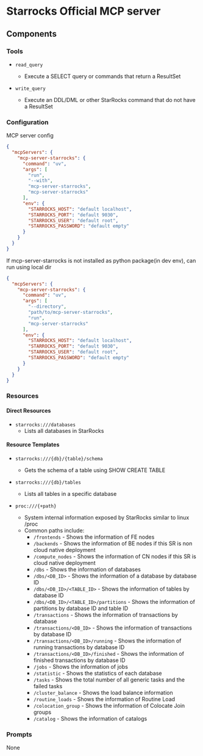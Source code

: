 # Starrocks Official MCP server


## Components

### Tools

* `read_query`
  - Execute a SELECT query or commands that return a ResultSet

* `write_query`
  - Execute an DDL/DML or other StarRocks command that do not have a ResultSet

### Configuration

MCP server config

```json
{
  "mcpServers": {
    "mcp-server-starrocks": {
      "command": "uv",
      "args": [
        "run",
        "--with",
        "mcp-server-starrocks",
        "mcp-server-starrocks"
      ],
      "env": {
        "STARROCKS_HOST": "default localhost",
        "STARROCKS_PORT": "default 9030",
        "STARROCKS_USER": "default root",
        "STARROCKS_PASSWORD": "default empty"
      }
    }
  }
}
```

If mcp-server-starrocks is not installed as python package(in dev env), can run using local dir 

```json
{
  "mcpServers": {
    "mcp-server-starrocks": {
      "command": "uv",
      "args": [
        "--directory",
        "path/to/mcp-server-starrocks",
        "run",
        "mcp-server-starrocks"
      ],
      "env": {
        "STARROCKS_HOST": "default localhost",
        "STARROCKS_PORT": "default 9030",
        "STARROCKS_USER": "default root",
        "STARROCKS_PASSWORD": "default empty"
      }
    }
  }
}
```


### Resources

#### Direct Resources

* `starrocks:///databases`
  - Lists all databases in StarRocks

#### Resource Templates

* `starrocks:///{db}/{table}/schema`
  - Gets the schema of a table using SHOW CREATE TABLE

* `starrocks:///{db}/tables`
  - Lists all tables in a specific database

* `proc:///{+path}`
  - System internal information exposed by StarRocks similar to linux /proc
  - Common paths include:
    - `/frontends` - Shows the information of FE nodes
    - `/backends` - Shows the information of BE nodes if this SR is non cloud native deployment
    - `/compute_nodes` - Shows the information of CN nodes if this SR is cloud native deployment
    - `/dbs` - Shows the information of databases
    - `/dbs/<DB_ID>` - Shows the information of a database by database ID
    - `/dbs/<DB_ID>/<TABLE_ID>` - Shows the information of tables by database ID
    - `/dbs/<DB_ID>/<TABLE_ID>/partitions` - Shows the information of partitions by database ID and table ID
    - `/transactions` - Shows the information of transactions by database
    - `/transactions/<DB_ID>` - Shows the information of transactions by database ID
    - `/transactions/<DB_ID>/running` - Shows the information of running transactions by database ID
    - `/transactions/<DB_ID>/finished` - Shows the information of finished transactions by database ID
    - `/jobs` - Shows the information of jobs
    - `/statistic` - Shows the statistics of each database
    - `/tasks` - Shows the total number of all generic tasks and the failed tasks
    - `/cluster_balance` - Shows the load balance information
    - `/routine_loads` - Shows the information of Routine Load
    - `/colocation_group` - Shows the information of Colocate Join groups
    - `/catalog` - Shows the information of catalogs

### Prompts

None
